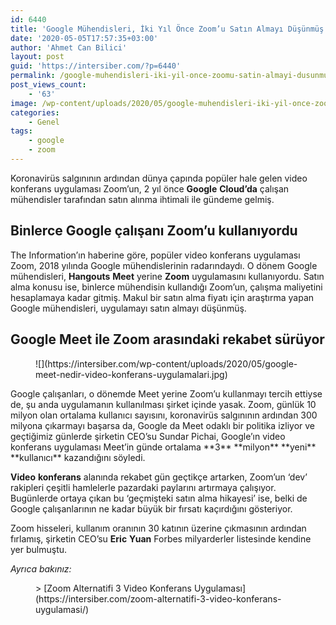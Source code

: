 ```yaml
---
id: 6440
title: 'Google Mühendisleri, İki Yıl Önce Zoom’u Satın Almayı Düşünmüş'
date: '2020-05-05T17:57:35+03:00'
author: 'Ahmet Can Bilici'
layout: post
guid: 'https://intersiber.com/?p=6440'
permalink: /google-muhendisleri-iki-yil-once-zoomu-satin-almayi-dusunmus/
post_views_count:
    - '63'
image: /wp-content/uploads/2020/05/google-muhendisleri-iki-yil-once-zoom-u-satin-almayi-dusunmus.png
categories:
    - Genel
tags:
    - google
    - zoom
---
```


Koronavirüs salgınının ardından dünya çapında popüler hale gelen video konferans uygulaması Zoom’un, 2 yıl önce **Google** **Cloud’da** çalışan mühendisler tarafından satın alınma ihtimali ile gündeme gelmiş.

## Binlerce Google çalışanı Zoom’u kullanıyordu

The Information’ın haberine göre, popüler video konferans uygulaması Zoom, 2018 yılında Google mühendislerinin radarındaydı. O dönem Google mühendisleri, **Hangouts** **Meet** yerine **Zoom** uygulamasını kullanıyordu. Satın alma konusu ise, binlerce mühendisin kullandığı Zoom’un, çalışma maliyetini hesaplamaya kadar gitmiş. Makul bir satın alma fiyatı için araştırma yapan Google mühendisleri, uygulamayı satın almayı düşünmüş.

## Google Meet ile Zoom arasındaki rekabet sürüyor

<figure class="wp-block-image size-large">![](https://intersiber.com/wp-content/uploads/2020/05/google-meet-nedir-video-konferans-uygulamalari.jpg)</figure>Google çalışanları, o dönemde Meet yerine Zoom’u kullanmayı tercih ettiyse de, şu anda uygulamanın kullanılması şirket içinde yasak. Zoom, günlük 10 milyon olan ortalama kullanıcı sayısını, koronavirüs salgınının ardından 300 milyona çıkarmayı başarsa da, Google da Meet odaklı bir politika izliyor ve geçtiğimiz günlerde şirketin CEO’su Sundar Pichai, Google’ın video konferans uygulaması Meet’in günde ortalama **3** **milyon** **yeni** **kullanıcı** kazandığını söyledi.

**Video** **konferans** alanında rekabet gün geçtikçe artarken, Zoom’un ‘dev’ rakipleri çeşitli hamlelerle pazardaki paylarını artırmaya çalışıyor. Bugünlerde ortaya çıkan bu ‘geçmişteki satın alma hikayesi’ ise, belki de Google çalışanlarının ne kadar büyük bir fırsatı kaçırdığını gösteriyor.

Zoom hisseleri, kullanım oranının 30 katının üzerine çıkmasının ardından fırlamış, şirketin CEO’su **Eric** **Yuan** Forbes milyarderler listesinde kendine yer bulmuştu.

*Ayrıca bakınız:*

<figure class="wp-block-embed-wordpress wp-block-embed is-type-wp-embed is-provider-intersiber"><div class="wp-block-embed__wrapper">> [Zoom Alternatifi 3 Video Konferans Uygulaması](https://intersiber.com/zoom-alternatifi-3-video-konferans-uygulamasi/)

<iframe class="wp-embedded-content" data-secret="Qkbbnn8gW8" frameborder="0" height="338" marginheight="0" marginwidth="0" sandbox="allow-scripts" scrolling="no" security="restricted" src="https://intersiber.com/zoom-alternatifi-3-video-konferans-uygulamasi/embed/#?secret=Qkbbnn8gW8" style="position: absolute; clip: rect(1px, 1px, 1px, 1px);" title="“Zoom Alternatifi 3 Video Konferans Uygulaması” — İntersiber" width="600"></iframe></div></figure>
